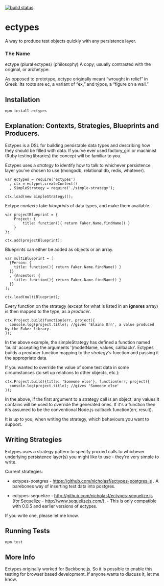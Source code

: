  [![build status](https://secure.travis-ci.org/nicholasf/ectypes.js.png)](http://travis-ci.org/nicholasf/ectypes.js)

# ectypes
A way to produce test objects quickly with any persistence layer.

### The Name

ectype (plural ectypes)
(philosophy) A copy; usually contrasted with the original, or archetype.  

As opposed to prototype, ectype originally meant “wrought in relief” in Greek. Its roots are ec, a variant of “ex,” and týpos, a “figure on a wall.”

## Installation

```
npm install ectypes
```

## Explanation: Contexts, Strategies, Blueprints and Producers.

Ectypes is a DSL for building persistable data types and describing how they should be filled with data. If you've ever used factory_girl or machinist (Ruby testing libraries) the concept will be familiar to you.

Ectypes uses a *strategy* to identify how to talk to whichever persistence layer you've chosen to use (mongodb, relational db, redis, whatever).

```
var ectypes = require('ectypes')
  , ctx = ectypes.createContext()
  , SimpleStrategy = require('./simple-strategy');

ctx.load(new SimpleStrategy());

```

Ectype *contexts* take *blueprints* of data types, and make them available.

```
var projectBlueprint = {
	Project: {
		title: function(){ return Faker.Name.findName() }
	}
};

ctx.add(projectBlueprint);
```

Blueprints can either be added as objects or an array.

```
var multiBlueprint = [
  {Person: {
    title: function(){ return Faker.Name.findName() }
  }}
  , {Ancestor: {
    title: function(){ return Faker.Name.findName() }
  }}
];

ctx.load(multiBlueprint);
```

Every function on the strategy (except for what is listed in an **ignores** array) is then mapped to the type, as a *producer*.

```
ctx.Project.build(function(err, project){ 
  console.log(project.title); //gives 'Elaina Orn', a value produced by the Faker library.
});

```

In the above example, the simpleStrategy has defined a function named 'build' accepting the arguments '(modelName, values, callback)'. Ectypes builds a *producer* function mapping to the *strategy's* function and passing it the appropriate data.

If you wanted to override the value of some test data in some circumstances (to set up relations to other objects, etc.):

```
ctx.Project.build({title: 'Someone else'}, function(err, project){ 
  console.log(project.title); //gives 'Someone else'
});
```

In the above, if the first argument to a strategy call is an object, any values it contains will be used to override the generated ones. If it's a function then it's assumed to be the conventional Node.js callback function(err, result).

It is up to you, when writing the strategy, which behaviours you want to support.

## Writing Strategies

Ectypes uses a strategy pattern to specify proxied calls to whichever underlying persistence layer(s) you might like to use - they're very simple to write. 


Current strategies:

* ectypes-postgres - https://github.com/nicholasf/ectypes-postgres.js . A barebones way of inserting test data into postgres.

* ectypes-sequelize - http://github.com/nicholasf/ectypes-sequelize.js (for Sequelize - http://www.sequelizejs.com/). - This is only compatible with 0.0.5 and earlier versions of ectypes.


If you write one, please let me know.

## Running Tests

```
npm test 
```


## More Info

Ectypes originally worked for Backbone.js. So it is possible to enable this testing for browser based development. If anyone wants to discuss it, let me know.
